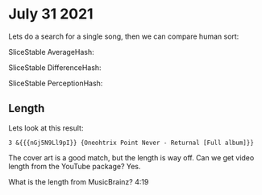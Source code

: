 # July 31 2021

Lets do a search for a single song, then we can compare human sort:

SliceStable AverageHash:

SliceStable DifferenceHash:

SliceStable PerceptionHash:

## Length

Lets look at this result:

~~~
3 &{{{nGj5N9Ll9pI}} {Oneohtrix Point Never - Returnal [Full album]}}
~~~

The cover art is a good match, but the length is way off. Can we get video
length from the YouTube package? Yes.

What is the length from MusicBrainz? 4:19

